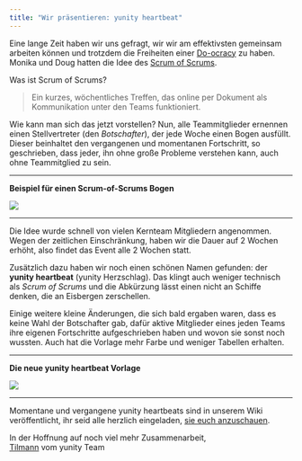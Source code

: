 ```yaml
---
title: "Wir präsentieren: yunity heartbeat"
---
```


Eine lange Zeit haben wir uns gefragt, wir wir am effektivsten gemeinsam arbeiten können und trotzdem die Freiheiten einer [Do-ocracy](https://www.noisebridge.net/wiki/Do-ocracy) zu haben. Monika und Doug hatten die Idee des [Scrum of Scrums](https://yunity.atlassian.net/wiki/pages/viewpage.action?pageId=32440687).

Was ist Scrum of Scrums?
>Ein kurzes, wöchentliches Treffen, das online per Dokument als Kommunikation unter den Teams funktioniert.

Wie kann man sich das jetzt vorstellen? Nun, alle Teammitglieder ernennen einen Stellvertreter (den _Botschafter_), der jede Woche einen Bogen ausfüllt. Dieser beinhaltet den vergangenen und momentanen Fortschritt, so geschrieben, dass jeder, ihn ohne große Probleme verstehen kann, auch ohne Teammitglied zu sein.

---
**Beispiel für einen Scrum-of-Scrums Bogen**

![](/storage/app/media/blog/yunityheartbeat/scrum-of-scrums1.png)


---


Die Idee wurde schnell von vielen Kernteam Mitgliedern angenommen. Wegen der zeitlichen Einschränkung, haben wir die Dauer auf 2 Wochen erhöht, also findet das Event alle 2 Wochen statt.

Zusätzlich dazu haben wir noch einen schönen Namen gefunden: der **yunity heartbeat** (yunity Herzschlag). Das klingt auch weniger technisch als _Scrum of Scrums_ und die Abkürzung lässt einen nicht an Schiffe denken, die an Eisbergen zerschellen.

Einige weitere kleine Änderungen, die sich bald ergaben waren, dass es keine Wahl der Botschafter gab, dafür aktive Mitglieder eines jeden Teams ihre eigenen Fortschritte aufgeschrieben haben und wovon sie sonst noch wussten. Auch hat die Vorlage mehr Farbe und weniger Tabellen erhalten.

---
**Die neue yunity heartbeat Vorlage**

![](/storage/app/media/blog/yunityheartbeat/scrumofscrums2.png)


---

Momentane und vergangene yunity heartbeats sind in unserem Wiki veröffentlicht, ihr seid alle herzlich eingeladen, [sie euch anzuschauen](https://yunity.atlassian.net/wiki/pages/viewrecentblogposts.action?key=YUN).

In der Hoffnung auf noch viel mehr Zusammenarbeit,<br> 
[Tilmann](https://yunity.atlassian.net/wiki/display/~tiltec) vom yunity Team
